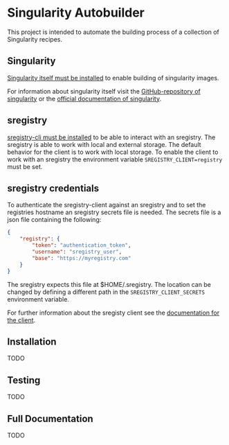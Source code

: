 Singularity Autobuilder
=======================

This project is intended to automate the building process of a collection of
Singularity recipes.

Singularity
-----------

[Singularity itself must be installed](https://singularity.lbl.gov/install-linux)
to enable building of singularity images.

For information about singularity itself visit the
[GitHub-repository of singularity](https://github.com/singularityware/singularity)
or the
[official documentation of singularity](https://singularity.lbl.gov/).

sregistry
---------

[sregistry-cli must be installed](https://github.com/singularityhub/sregistry-cli)
to be able to interact with an sregistry.
The sregistry is able to work with local and external storage.
The default behavior for the client is to work with local storage.
To enable the client to work with an sregistry the environment variable
`SREGISTRY_CLIENT=registry` must be set.

sregistry credentials
---------------------

To authenticate the sregistry-client against an sregistry and to
set the registries hostname an sregistry secrets file is needed.
The secrets file is a json file containing the following:

``` json
{
    "registry": {
        "token": "authentication_token",
        "username": "sregistry_user",
        "base": "https://myregistry.com"
    }
}
```

The sregistry expects this file at $HOME/.sregistry.
The location can be changed by defining a different path in the
`SREGISTRY_CLIENT_SECRETS` environment variable.

For further information about the sregisty client see the
[documentation for the client](https://singularityhub.github.io/sregistry-cli/).

Installation
------------

TODO

Testing
-------

TODO

Full Documentation
------------------

TODO